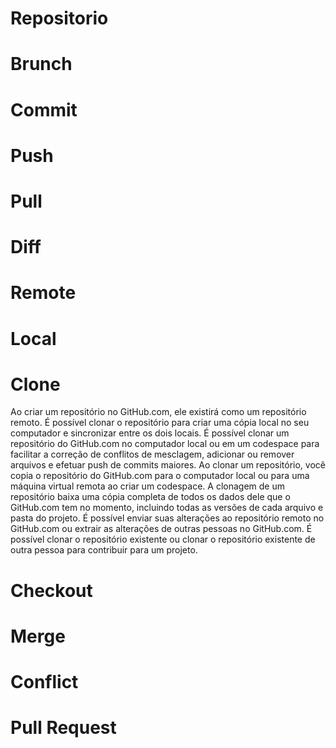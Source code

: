 # Repositorio
# Brunch
# Commit
# Push
# Pull
# Diff
# Remote
# Local
# Clone
Ao criar um repositório no GitHub.com, ele existirá como um repositório remoto. É possível clonar o repositório para criar uma cópia local no seu computador e sincronizar entre os dois locais.
    É possível clonar um repositório do GitHub.com no computador local ou em um codespace para facilitar a correção de conflitos de mesclagem, adicionar ou remover arquivos e efetuar push de commits maiores. Ao clonar um repositório, você copia o repositório do GitHub.com para o computador local ou para uma máquina virtual remota ao criar um codespace.
    A clonagem de um repositório baixa uma cópia completa de todos os dados dele que o GitHub.com tem no momento, incluindo todas as versões de cada arquivo e pasta do projeto. É possível enviar suas alterações ao repositório remoto no GitHub.com ou extrair as alterações de outras pessoas no GitHub.com.
    É possível clonar o repositório existente ou clonar o repositório existente de outra pessoa para contribuir para um projeto.
# Checkout
# Merge
# Conflict
# Pull Request

